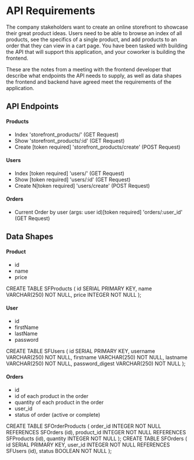 # API Requirements
The company stakeholders want to create an online storefront to showcase their great product ideas. Users need to be able to browse an index of all products, see the specifics of a single product, and add products to an order that they can view in a cart page. You have been tasked with building the API that will support this application, and your coworker is building the frontend.

These are the notes from a meeting with the frontend developer that describe what endpoints the API needs to supply, as well as data shapes the frontend and backend have agreed meet the requirements of the application. 

## API Endpoints
#### Products
- Index 'storefront_products/' (GET Request)
- Show 'storefront_products/:id' (GET Request)
- Create [token required] 'storefront_products/create' (POST Request)


#### Users
- Index [token required] 'users/' (GET Request)
- Show [token required] 'users/:id' (GET Request)
- Create N[token required] 'users/create' (POST Request)

#### Orders
- Current Order by user (args: user id)[token required] 'orders/:user_id' (GET Request)


## Data Shapes
#### Product
-  id
- name
- price

CREATE TABLE SFProducts (
  id    SERIAL PRIMARY KEY,
  name  VARCHAR(250) NOT NULL,
  price INTEGER      NOT NULL
);

#### User
- id
- firstName
- lastName
- password

CREATE TABLE SFUsers (
  id              SERIAL PRIMARY KEY,
  username        VARCHAR(250) NOT NULL,
  firstname       VARCHAR(250) NOT NULL,
  lastname        VARCHAR(250) NOT NULL,
  password_digest VARCHAR(250) NOT NULL
);

#### Orders
- id
- id of each product in the order
- quantity of each product in the order
- user_id
- status of order (active or complete)

CREATE TABLE SFOrderProducts (
  order_id   INTEGER NOT NULL REFERENCES SFOrders (id),
  product_id INTEGER NOT NULL REFERENCES SFProducts (id),
  quantity   INTEGER NOT NULL
);
CREATE TABLE SFOrders (
  id      SERIAL PRIMARY KEY,
  user_id INTEGER NOT NULL REFERENCES SFUsers (id),
  status  BOOLEAN NOT NULL
);
